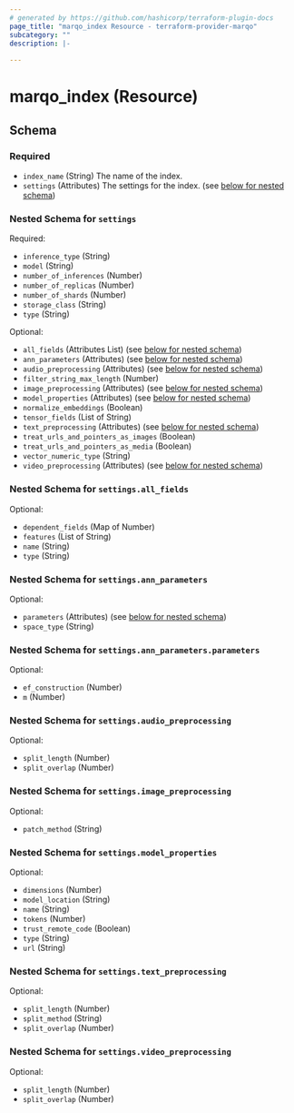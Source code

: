 ```yaml
---
# generated by https://github.com/hashicorp/terraform-plugin-docs
page_title: "marqo_index Resource - terraform-provider-marqo"
subcategory: ""
description: |-
  
---
```


# marqo_index (Resource)





<!-- schema generated by tfplugindocs -->
## Schema

### Required

- `index_name` (String) The name of the index.
- `settings` (Attributes) The settings for the index. (see [below for nested schema](#nestedatt--settings))

<a id="nestedatt--settings"></a>
### Nested Schema for `settings`

Required:

- `inference_type` (String)
- `model` (String)
- `number_of_inferences` (Number)
- `number_of_replicas` (Number)
- `number_of_shards` (Number)
- `storage_class` (String)
- `type` (String)

Optional:

- `all_fields` (Attributes List) (see [below for nested schema](#nestedatt--settings--all_fields))
- `ann_parameters` (Attributes) (see [below for nested schema](#nestedatt--settings--ann_parameters))
- `audio_preprocessing` (Attributes) (see [below for nested schema](#nestedatt--settings--audio_preprocessing))
- `filter_string_max_length` (Number)
- `image_preprocessing` (Attributes) (see [below for nested schema](#nestedatt--settings--image_preprocessing))
- `model_properties` (Attributes) (see [below for nested schema](#nestedatt--settings--model_properties))
- `normalize_embeddings` (Boolean)
- `tensor_fields` (List of String)
- `text_preprocessing` (Attributes) (see [below for nested schema](#nestedatt--settings--text_preprocessing))
- `treat_urls_and_pointers_as_images` (Boolean)
- `treat_urls_and_pointers_as_media` (Boolean)
- `vector_numeric_type` (String)
- `video_preprocessing` (Attributes) (see [below for nested schema](#nestedatt--settings--video_preprocessing))

<a id="nestedatt--settings--all_fields"></a>
### Nested Schema for `settings.all_fields`

Optional:

- `dependent_fields` (Map of Number)
- `features` (List of String)
- `name` (String)
- `type` (String)


<a id="nestedatt--settings--ann_parameters"></a>
### Nested Schema for `settings.ann_parameters`

Optional:

- `parameters` (Attributes) (see [below for nested schema](#nestedatt--settings--ann_parameters--parameters))
- `space_type` (String)

<a id="nestedatt--settings--ann_parameters--parameters"></a>
### Nested Schema for `settings.ann_parameters.parameters`

Optional:

- `ef_construction` (Number)
- `m` (Number)



<a id="nestedatt--settings--audio_preprocessing"></a>
### Nested Schema for `settings.audio_preprocessing`

Optional:

- `split_length` (Number)
- `split_overlap` (Number)


<a id="nestedatt--settings--image_preprocessing"></a>
### Nested Schema for `settings.image_preprocessing`

Optional:

- `patch_method` (String)


<a id="nestedatt--settings--model_properties"></a>
### Nested Schema for `settings.model_properties`

Optional:

- `dimensions` (Number)
- `model_location` (String)
- `name` (String)
- `tokens` (Number)
- `trust_remote_code` (Boolean)
- `type` (String)
- `url` (String)


<a id="nestedatt--settings--text_preprocessing"></a>
### Nested Schema for `settings.text_preprocessing`

Optional:

- `split_length` (Number)
- `split_method` (String)
- `split_overlap` (Number)


<a id="nestedatt--settings--video_preprocessing"></a>
### Nested Schema for `settings.video_preprocessing`

Optional:

- `split_length` (Number)
- `split_overlap` (Number)
